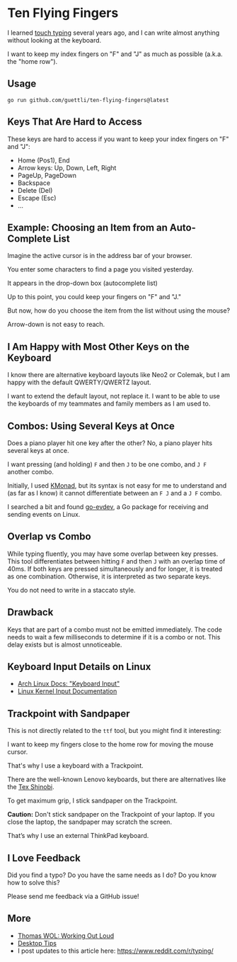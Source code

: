 # Ten Flying Fingers

I learned [touch typing](https://en.wikipedia.org/wiki/Touch_typing) several years ago, and I can
write almost anything without looking at the keyboard.

I want to keep my index fingers on "F" and "J" as much as possible (a.k.a. the "home row").

## Usage

```
go run github.com/guettli/ten-flying-fingers@latest
```

## Keys That Are Hard to Access

These keys are hard to access if you want to keep your index fingers on "F" and "J":

- Home (Pos1), End
- Arrow keys: Up, Down, Left, Right
- PageUp, PageDown
- Backspace
- Delete (Del)
- Escape (Esc)
- ...

## Example: Choosing an Item from an Auto-Complete List

Imagine the active cursor is in the address bar of your browser.

You enter some characters to find a page you visited yesterday.

It appears in the drop-down box (autocomplete list)

Up to this point, you could keep your fingers on "F" and "J."

But now, how do you choose the item from the list without using the mouse?

Arrow-down is not easy to reach.

## I Am Happy with Most Other Keys on the Keyboard

I know there are alternative keyboard layouts like Neo2 or Colemak, but I am happy with the default
QWERTY/QWERTZ layout.

I want to extend the default layout, not replace it. I want to be able to use the keyboards of my
teammates and family members as I am used to.

## Combos: Using Several Keys at Once

Does a piano player hit one key after the other? No, a piano player hits several keys at once.

I want pressing (and holding) `F` and then `J` to be one combo, and `J F` another combo.

Initially, I used [KMonad](https://github.com/kmonad/kmonad), but its syntax is not easy for me to
understand and (as far as I know) it cannot differentiate between an `F J` and a `J F` combo.

I searched a bit and found [go-evdev](https://github.com/holoplot/go-evdev), a Go package for
receiving and sending events on Linux.

## Overlap vs Combo

While typing fluently, you may have some overlap between key presses. This tool differentiates
between hitting `F` and then `J` with an overlap time of 40ms. If both keys are pressed
simultaneously and for longer, it is treated as one combination. Otherwise, it is
interpreted as two separate keys.

You do not need to write in a staccato style.

## Drawback

Keys that are part of a combo must not be emitted immediately. The code needs to wait a few
milliseconds to determine if it is a combo or not. This delay exists but is almost unnoticeable.

## Keyboard Input Details on Linux

- [Arch Linux Docs: "Keyboard Input"](https://wiki.archlinux.org/title/Keyboard_input)
- [Linux Kernel Input Documentation](https://docs.kernel.org/input/index.html)

## Trackpoint with Sandpaper

This is not directly related to the `ttf` tool, but you might find it interesting:

I want to keep my fingers close to the home row for moving the mouse cursor.

That's why I use a keyboard with a Trackpoint.

There are the well-known Lenovo keyboards, but there are alternatives like the [Tex
Shinobi](https://tex.com.tw/products/shinobi).

To get maximum grip, I stick sandpaper on the Trackpoint.

**Caution:** Don't stick sandpaper on the Trackpoint of your laptop. If you close the laptop, the
sandpaper may scratch the screen.

That’s why I use an external ThinkPad keyboard.

## I Love Feedback

Did you find a typo? Do you have the same needs as I do? Do you know how to solve this?

Please send me feedback via a GitHub issue!

## More

- [Thomas WOL: Working Out Loud](https://github.com/guettli/wol)
- [Desktop Tips](https://github.com/guettli/desktop-tips-and-tricks)
- I post updates to this article here: <https://www.reddit.com/r/typing/>
